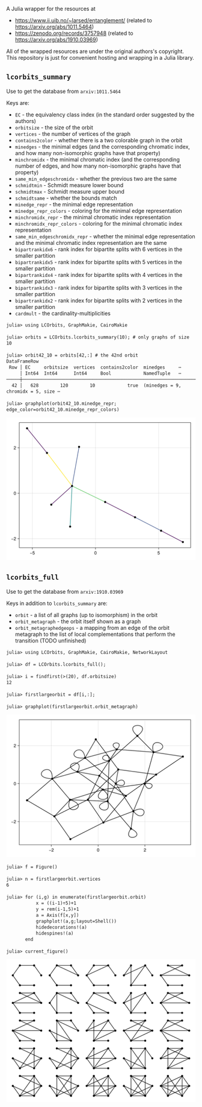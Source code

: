 A Julia wrapper for the resources at

- https://www.ii.uib.no/~larsed/entanglement/ (related to https://arxiv.org/abs/1011.5464)
- https://zenodo.org/records/3757948 (related to https://arxiv.org/abs/1910.03969)


All of the wrapped resources are under the original authors's copyright.
This repository is just for convenient hosting and wrapping in a Julia library.

## `lcorbits_summary`

Use to get the database from `arxiv:1011.5464`

Keys are:

- `EC` - the equivalency class index (in the standard order suggested by the authors)
- `orbitsize` - the size of the orbit
- `vertices` - the number of vertices of the graph
- `contains2color` - whether there is a two colorable graph in the orbit
- `minedges` - the minimal edges (and the corresponding chromatic index, and how many non-isomorphic graphs have that property)
- `minchromidx` - the minimal chromatic index (and the corresponding number of edges, and how many non-isomorphic graphs have that property)
- `same_min_edgeschromidx` - whether the previous two are the same
- `schmidtmin` - Schmidt measure lower bound
- `schmidtmax` - Schmidt measure upper bound
- `schmidtsame` - whether the bounds match
- `minedge_repr` - the minimal edge representation
- `minedge_repr_colors` - coloring for the minimal edge representation
- `minchromidx_repr` - the minimal chromatic index representation
- `minchromidx_repr_colors` - coloring for the minimal chromatic index representation
- `same_min_edgeschromidx_repr` - whether the minimal edge representation and the minimal chromatic index representation are the same
- `bipartrankidx6` - rank index for bipartite splits with 6 vertices in the smaller partition
- `bipartrankidx5` - rank index for bipartite splits with 5 vertices in the smaller partition
- `bipartrankidx4` - rank index for bipartite splits with 4 vertices in the smaller partition
- `bipartrankidx3` - rank index for bipartite splits with 3 vertices in the smaller partition
- `bipartrankidx2` - rank index for bipartite splits with 2 vertices in the smaller partition
- `cardmult` - the cardinality-multiplicities


```julia-repr
julia> using LCOrbits, GraphMakie, CairoMakie

julia> orbits = LCOrbits.lcorbits_summary(10); # only graphs of size 10

julia> orbit42_10 = orbits[42,:] # the 42nd orbit
DataFrameRow
 Row │ EC     orbitsize  vertices  contains2color  minedges     ⋯
     │ Int64  Int64      Int64     Bool            NamedTuple   ⋯
─────┼────────────────────────────────────────────────────────────────────────────────
  42 │   628        120        10            true  (minedges = 9, chromidx = 5, size ⋯

julia> graphplot(orbit42_10.minedge_repr; edge_color=orbit42_10.minedge_repr_colors)
```

![](./docs/src/graphplot.png)


## `lcorbits_full`

Use to get the database from `arxiv:1910.03969`

Keys in addition to `lcorbits_summary` are:

- `orbit` - a list of all graphs (up to isomorphism) in the orbit
- `orbit_metagraph` - the orbit itself shown as a graph
- `orbit_metagraphedgeops` - a mapping from an edge of the orbit metagraph to the list of local complementations that perform the transition (TODO unfinished)

```julia-repl
julia> using LCOrbits, GraphMakie, CairoMakie, NetworkLayout

julia> df = LCOrbits.lcorbits_full();

julia> i = findfirst(>(20), df.orbitsize)
12

julia> firstlargeorbit = df[i,:];

julia> graphplot(firstlargeorbit.orbit_metagraph)
```

![](./docs/src/metagraph.png)

```julia-repl
julia> f = Figure()

julia> n = firstlargeorbit.vertices
6

julia> for (i,g) in enumerate(firstlargeorbit.orbit)
           x = ((i-1)÷5)+1
           y = rem(i-1,5)+1
           a = Axis(f[x,y])
           graphplot!(a,g;layout=Shell())
           hidedecorations!(a)
           hidespines!(a)
       end

julia> current_figure()
```

![](./docs/src/orbitgraphs.png)
